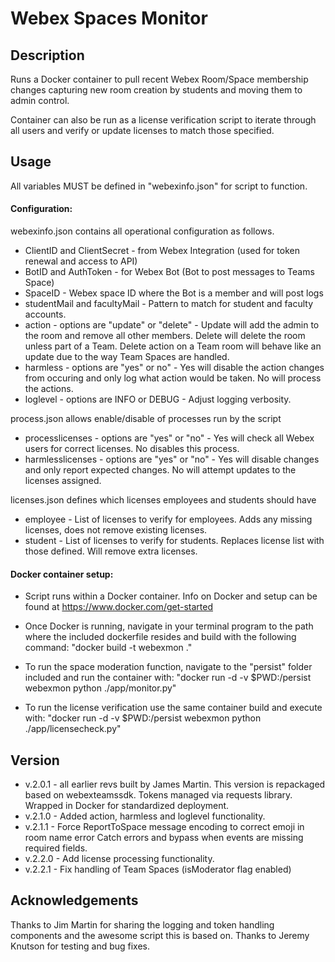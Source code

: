 # Webex Spaces Monitor

## Description
Runs a Docker container to pull recent Webex Room/Space membership changes
capturing new room creation by students and moving them to admin control.

Container can also be run as a license verification script to iterate through all users and verify or update licenses to match those specified.

## Usage
All variables MUST be defined in "webexinfo.json" for script to function.

#### Configuration:

webexinfo.json contains all operational configuration as follows.
- ClientID and ClientSecret - from Webex Integration (used for token renewal and access to API)
- BotID and AuthToken - for Webex Bot (Bot to post messages to Teams Space)
- SpaceID - Webex space ID where the Bot is a member and will post logs
- studentMail and facultyMail - Pattern to match for student and faculty accounts.
- action - options are "update" or "delete" - Update will add the admin to the room and remove all other members. Delete will delete the room unless part of a Team. Delete action on a Team room will behave like an update due to the way Team Spaces are handled.
- harmless - options are "yes" or no" - Yes will disable the action changes from occuring and
 only log what action would be taken. No will process the actions.
- loglevel - options are INFO or DEBUG - Adjust logging verbosity.

process.json allows enable/disable of processes run by the script
- processlicenses - options are "yes" or "no" - Yes will check all Webex users for correct licenses. No disables this process.
- harmlesslicenses - options are "yes" or "no" - Yes will disable changes and only report expected changes. No will attempt updates to the licenses assigned.

licenses.json defines which licenses employees and students should have
- employee - List of licenses to verify for employees. Adds any missing licenses, does not remove existing licenses.
- student - List of licenses to verify for students. Replaces license list with those defined. Will remove extra licenses.

#### Docker container setup:
- Script runs within a Docker container. Info on Docker and setup can be 
found at https://www.docker.com/get-started

- Once Docker is running, navigate in your terminal program to the path 
where the included dockerfile resides and build with the following command: "docker build -t webexmon ."

- To run the space moderation function, navigate to the "persist" folder included and run the container with:
"docker run -d -v $PWD:/persist webexmon python ./app/monitor.py"

- To run the license verification use the same container build and execute with:
"docker run -d -v $PWD:/persist webexmon python ./app/licensecheck.py"

## Version
- v.2.0.1 - all earlier revs built by James Martin. This version is repackaged 
            based on webexteamssdk. Tokens managed via requests library.
            Wrapped in Docker for standardized deployment.
- v.2.1.0 - Added action, harmless and loglevel functionality.
- v.2.1.1 - Force ReportToSpace message encoding to correct emoji in room name error
            Catch errors and bypass when events are missing required fields.
- v.2.2.0 - Add license processing functionality.
- v.2.2.1 - Fix handling of Team Spaces (isModerator flag enabled)

## Acknowledgements
Thanks to Jim Martin for sharing the logging and token handling components and the awesome script this is based on.
Thanks to Jeremy Knutson for testing and bug fixes.